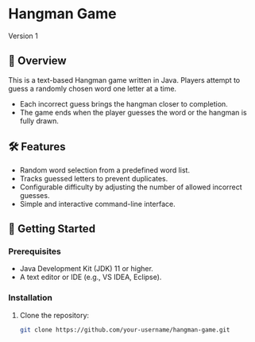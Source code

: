 # Hangman Game  

Version 1

## 📖 Overview  

This is a text-based Hangman game written in Java. Players attempt to guess a randomly chosen word one letter at a time.  
- Each incorrect guess brings the hangman closer to completion.  
- The game ends when the player guesses the word or the hangman is fully drawn.  

## 🛠️ Features  

- Random word selection from a predefined word list.  
- Tracks guessed letters to prevent duplicates.  
- Configurable difficulty by adjusting the number of allowed incorrect guesses.  
- Simple and interactive command-line interface.  

## 🚀 Getting Started  

### Prerequisites  

- Java Development Kit (JDK) 11 or higher.  
- A text editor or IDE (e.g., VS IDEA, Eclipse).  

### Installation  

1. Clone the repository:  
   ```bash  
   git clone https://github.com/your-username/hangman-game.git  
